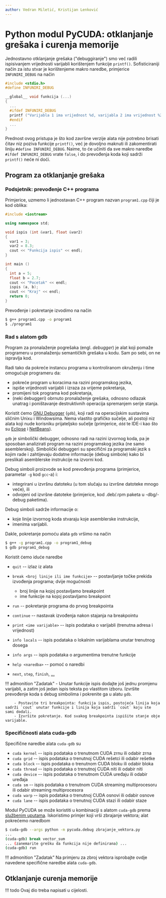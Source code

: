 ```yaml
---
author: Vedran Miletić, Kristijan Lenković
---
```


# Python modul PyCUDA: otklanjanje grešaka i curenja memorije

Jednostavno otklanjanje grešaka ("debuggiranje") smo već radili ispisivanjem vrijednosti varijabli korištenjem funkcije `printf()`. Sofisticiraniji način za istu stvar je korištenjeme makro naredbe, primjerice `INFUNIRI_DEBUG` na način

``` c
#include <stdio.h>
#define INFUNIRI_DEBUG

__global__ void funkcija (...)
{
  ...
  #ifdef INFUNIRI_DEBUG
  printf ("Varijabla 1 ima vrijednost %d, varijabla 2 ima vrijednost %2.3f\n", var1, var2);
  #endif
  ...
}
```

Prednost ovog pristupa je što kod završne verzije alata nije potrebno brisati čitav niz poziva funkcije `printf()`, već je dovoljno maknuti ili zakomentirati liniju `#define INFUNIRI_DEBUG`. Naime, to će učiniti da sve makro naredbe `#ifdef INFUNIRI_DEBUG` vrate `false`, i do prevođenja koda koji sadrži `printf()` neće ni doći.

## Program za otklanjanje grešaka

### Podsjetnik: prevođenje C++ programa

Primjerice, uzmemo li jednostavan C++ program nazvan `program1.cpp` čiji je kod oblika:

``` c++
#include <iostream>

using namespace std;

void ispis (int &var1, float &var2)
{
  var1 = 3;
  var2 = 8.3;
  cout << "Funkcija ispis" << endl;
}

int main ()
{
  int a = 5;
  float b = 2.7;
  cout << "Pocetak" << endl;
  ispis (a, b);
  cout << "Kraj" << endl;
  return 0;
}
```

Prevođenje i pokretanje izvodimo na način

``` bash
$ g++ program1.cpp -o program1
$ ./program1
```

### Rad s alatom gdb

Program za pronalaženje pogrešaka (engl. *debugger*) je alat koji pomaže programeru u pronalaženju semantičkih grešaka u kodu. Sam po sebi, on ne ispravlja kod.

Radi tako da pokreće instancu programa u kontroliranom okruženju i time omogućuje programeru da:

- pokreće program u koracima na razini programskog jezika,
- ispiše vrijednosti varijabli i izraza za vrijeme pokretanja,
- promijeni tok programa kod pokretanja,
- (neki debuggeri) obrnuto pronalaženje grešaka, odnosno odlazak unatrag i poništavanje destruktivnih operacija spremanjem serije stanja.

Koristit ćemo [GNU Debugger](https://en.wikipedia.org/wiki/GNU_Debugger) (`gdb`), koji radi na operacijskim sustavima sličnim Unixu i Windowsima. Nema vlastito grafičko sučelje, ali postoji niz alata koji nude korisniku prijateljsko sučelje (primjerice, `ddd` te IDE-i kao što su [Eclipse](https://www.eclipse.org/) i [NetBeans](https://netbeans.org/)).

`gdb` je simbolički debugger, odnosno radi na razini izvornog koda, pa je sposoban analizirati program na razini programskog jezika (ne samo asemblerskoj). Simbolički debuggeri su specifični za programski jezik s kojim rade i zahtijevaju dodatne informacije (debug simbole) kako bi preslikali asemblerske instrukcije na izvorni kod.

Debug simboli proizvode se kod prevođenja programa (primjerice, parametar `-g` kod `gcc`-a) i:

- integrirani u izvršnu datoteku (u tom slučaju su izvršne datoteke mnogo veće), ili
- odvojeni od izvršne datoteke (primjerice, kod .deb/.rpm paketa u -dbg/-debug paketima).

Debug simboli sadrže informacije o:

- koje linije izvornog koda stvaraju koje asemblerske instrukcije,
- imenima varijabli.

Dakle, pokretanje pomoću alata `gdb` vršimo na način

``` bash
$ g++ -g program1.cpp -o program1_debug
$ gdb program1_debug
```

Koristit ćemo iduće naredbe

- `quit` -- izlaz iz alata
- `break <broj linije ili ime funkcije>` -- postavljanje točke prekida izvođenja programa; dvije mogućnosti

    - broj linije na kojoj postavljamo breakpoint
    - ime funkcije na kojoj postavljamo breakpoint

- `run` -- pokretanje programa do prvog breakpointa
- `continue` -- nastavak izvođenja nakon stajanja na breakpointu
- `print <ime varijable>` -- ispis podataka o varijabli (trenutna adresa i vrijednost)
- `info locals` -- ispis podataka o lokalnim varijablama unutar trenutnog dosega
- `info args` -- ispis podataka o argumentima trenutne funkcije
- `help <naredba>` -- pomoć o naredbi
- `next`, `step`, `finish`, [...](https://beej.us/guide/bggdb/)

!!! admonition "Zadatak"
    - Unutar funkcije ispis dodajte još jednu promjenu varijabli, a zatim još jedan ispis teksta po vlastitom izboru. Izvršite prevođenje koda s debug simbolima i pokrenite ga u alatu `gdb`.

        - Postavite tri breakpointa: funkcija ispis, postojeća linija koja sadrži `cout` unutar funkcije i linija koja sadrži `cout` koju ste sami dodali.
        - Izvršite pokretanje. Kod svakog breakpointa ispišite stanje obje varijable.

### Specifičnosti alata cuda-gdb

Specifične naredbe alata `cuda-gdb` su

- `cuda kernel` -- ispis podataka o trenutnom CUDA zrnu ili odabir zrna
- `cuda grid` -- ispis podataka o trenutnoj CUDA rešetci ili odabir rešetke
- `cuda block` -- ispis podataka o trenutnom CUDA bloku ili odabir bloka
- `cuda thread` -- ispis podataka o trenutnoj CUDA niti ili odabir niti
- `cuda device` -- ispis podataka o trenutnom CUDA uređaju ili odabir uređaja
- `cuda sm` -- ispis podataka o trenutnom CUDA streaming multiprocesoru ili odabir streaming multiprocesora
- `cuda warp` -- ispis podataka o trenutnoj CUDA osnovi ili odabir osnove
- `cuda lane` -- ispis podataka o trenutnoj CUDA stazi ili odabir staze

Modul PyCUDA se može koristiti u kombinaciji s alatom `cuda-gdb` prema [službenim uputama](https://wiki.tiker.net/PyCuda/FrequentlyAskedQuestions/#is-it-possible-to-use-cuda-gdb-with-pycuda). Iskoristimo primjer koji vrši zbrajanje vektora; alat pokrećemo naredbom

``` bash
$ cuda-gdb --args python -m pycuda.debug zbrajanje_vektora.py
...
(cuda-gdb) break vector_sum
... (zanemarite grešku da funkcija nije definirana) ...
(cuda-gdb) run
```

!!! admonition "Zadatak"
    Na primjeru za zbroj vektora isprobajte ovdje navedene specifične naredbe alata `cuda-gdb`.

## Otklanjanje curenja memorije

!!! todo
    Ovaj dio treba napisati u cijelosti.
